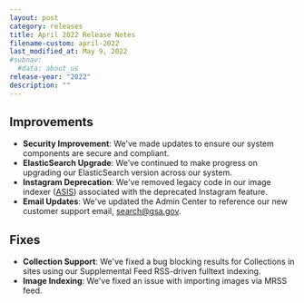 ```yaml
---
layout: post
category: releases
title: April 2022 Release Notes
filename-custom: april-2022
last_modified_at: May 9, 2022
#subnav:
  #data: about_us
release-year: "2022"
description: ""
---
```

## Improvements 
* **Security Improvement**: We've made updates to ensure our system components are secure and compliant.
* **ElasticSearch Upgrade**: We’ve continued to make progress on upgrading our ElasticSearch version across our system.
* **Instagram Deprecation**: We've removed legacy code in our image indexer ([ASIS](https://github.com/GSA/asis)) associated with the deprecated Instagram feature.
* **Email Updates**: We've updated the Admin Center to reference our new customer support email, search@gsa.gov.
 
## Fixes 
* **Collection Support**: We've fixed a bug blocking results for Collections in sites using our Supplemental Feed RSS-driven fulltext indexing. 
* **Image Indexing**: We've fixed an issue with importing images via MRSS feed.
